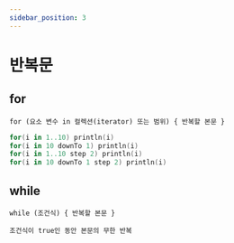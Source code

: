 ```yaml
---
sidebar_position: 3
---
```


# 반복문

## for

```text
for (요소 변수 in 컬렉션(iterator) 또는 범위) { 반복할 본문 }
```

```kotlin
for(i in 1..10) println(i)
for(i in 10 downTo 1) println(i)
for(i in 1..10 step 2) println(i)
for(i in 10 downTo 1 step 2) println(i)
```

## while

```text
while (조건식) { 반복할 본문 }

조건식이 true인 동안 본문의 무한 반복
```
